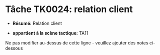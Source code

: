 # Tâche TK0024: relation client

* **Résumé:** Relation client

* **appartient à la scène tactique:** TA11

Ne pas modifier au-dessus de cette ligne - veuillez ajouter des notes ci-dessous